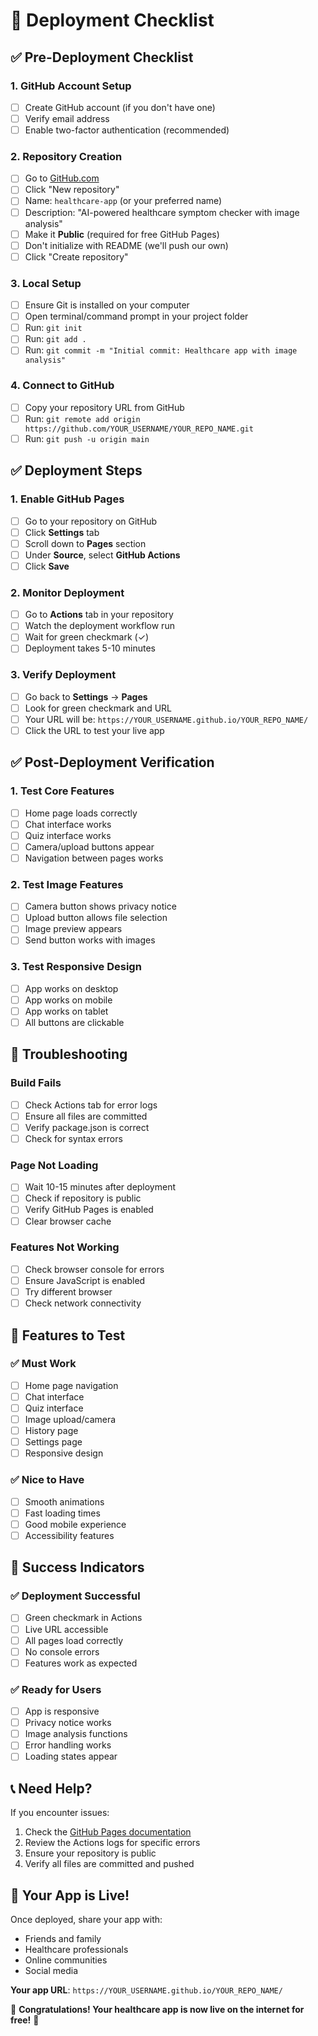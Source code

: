 # 🚀 Deployment Checklist

## ✅ Pre-Deployment Checklist

### 1. GitHub Account Setup
- [ ] Create GitHub account (if you don't have one)
- [ ] Verify email address
- [ ] Enable two-factor authentication (recommended)

### 2. Repository Creation
- [ ] Go to [GitHub.com](https://github.com)
- [ ] Click "New repository"
- [ ] Name: `healthcare-app` (or your preferred name)
- [ ] Description: "AI-powered healthcare symptom checker with image analysis"
- [ ] Make it **Public** (required for free GitHub Pages)
- [ ] Don't initialize with README (we'll push our own)
- [ ] Click "Create repository"

### 3. Local Setup
- [ ] Ensure Git is installed on your computer
- [ ] Open terminal/command prompt in your project folder
- [ ] Run: `git init`
- [ ] Run: `git add .`
- [ ] Run: `git commit -m "Initial commit: Healthcare app with image analysis"`

### 4. Connect to GitHub
- [ ] Copy your repository URL from GitHub
- [ ] Run: `git remote add origin https://github.com/YOUR_USERNAME/YOUR_REPO_NAME.git`
- [ ] Run: `git push -u origin main`

## ✅ Deployment Steps

### 1. Enable GitHub Pages
- [ ] Go to your repository on GitHub
- [ ] Click **Settings** tab
- [ ] Scroll down to **Pages** section
- [ ] Under **Source**, select **GitHub Actions**
- [ ] Click **Save**

### 2. Monitor Deployment
- [ ] Go to **Actions** tab in your repository
- [ ] Watch the deployment workflow run
- [ ] Wait for green checkmark (✓)
- [ ] Deployment takes 5-10 minutes

### 3. Verify Deployment
- [ ] Go back to **Settings** → **Pages**
- [ ] Look for green checkmark and URL
- [ ] Your URL will be: `https://YOUR_USERNAME.github.io/YOUR_REPO_NAME/`
- [ ] Click the URL to test your live app

## ✅ Post-Deployment Verification

### 1. Test Core Features
- [ ] Home page loads correctly
- [ ] Chat interface works
- [ ] Quiz interface works
- [ ] Camera/upload buttons appear
- [ ] Navigation between pages works

### 2. Test Image Features
- [ ] Camera button shows privacy notice
- [ ] Upload button allows file selection
- [ ] Image preview appears
- [ ] Send button works with images

### 3. Test Responsive Design
- [ ] App works on desktop
- [ ] App works on mobile
- [ ] App works on tablet
- [ ] All buttons are clickable

## 🔧 Troubleshooting

### Build Fails
- [ ] Check Actions tab for error logs
- [ ] Ensure all files are committed
- [ ] Verify package.json is correct
- [ ] Check for syntax errors

### Page Not Loading
- [ ] Wait 10-15 minutes after deployment
- [ ] Check if repository is public
- [ ] Verify GitHub Pages is enabled
- [ ] Clear browser cache

### Features Not Working
- [ ] Check browser console for errors
- [ ] Ensure JavaScript is enabled
- [ ] Try different browser
- [ ] Check network connectivity

## 📱 Features to Test

### ✅ Must Work
- [ ] Home page navigation
- [ ] Chat interface
- [ ] Quiz interface
- [ ] Image upload/camera
- [ ] History page
- [ ] Settings page
- [ ] Responsive design

### ✅ Nice to Have
- [ ] Smooth animations
- [ ] Fast loading times
- [ ] Good mobile experience
- [ ] Accessibility features

## 🎉 Success Indicators

### ✅ Deployment Successful
- [ ] Green checkmark in Actions
- [ ] Live URL accessible
- [ ] All pages load correctly
- [ ] No console errors
- [ ] Features work as expected

### ✅ Ready for Users
- [ ] App is responsive
- [ ] Privacy notice works
- [ ] Image analysis functions
- [ ] Error handling works
- [ ] Loading states appear

## 📞 Need Help?

If you encounter issues:
1. Check the [GitHub Pages documentation](https://pages.github.com/)
2. Review the Actions logs for specific errors
3. Ensure your repository is public
4. Verify all files are committed and pushed

## 🚀 Your App is Live!

Once deployed, share your app with:
- Friends and family
- Healthcare professionals
- Online communities
- Social media

**Your app URL**: `https://YOUR_USERNAME.github.io/YOUR_REPO_NAME/`

🎉 **Congratulations! Your healthcare app is now live on the internet for free!** 🎉 